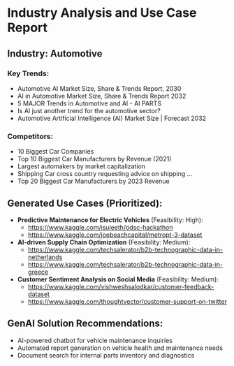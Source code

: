 # Industry Analysis and Use Case Report

## Industry: Automotive
### Key Trends:
- Automotive AI Market Size, Share & Trends Report, 2030
- AI in Automotive Market Size, Share & Trends Report 2032
- 5 MAJOR Trends in Automotive and AI - AI PARTS
- Is AI just another trend for the automotive sector?
- Automotive Artificial Intelligence (AI) Market Size | Forecast 2032

### Competitors:
- 10 Biggest Car Companies
- Top 10 Biggest Car Manufacturers by Revenue (2021)
- Largest automakers by market capitalization
- Shipping Car cross country requesting advice on shipping ...
- Top 20 Biggest Car Manufacturers by 2023 Revenue

## Generated Use Cases (Prioritized):
- **Predictive Maintenance for Electric Vehicles** (Feasibility: High):
  - https://www.kaggle.com/isujeeth/odsc-hackathon
  - https://www.kaggle.com/joebeachcapital/metropt-3-dataset
- **AI-driven Supply Chain Optimization** (Feasibility: Medium):
  - https://www.kaggle.com/techsalerator/b2b-technographic-data-in-netherlands
  - https://www.kaggle.com/techsalerator/b2b-technographic-data-in-greece
- **Customer Sentiment Analysis on Social Media** (Feasibility: Medium):
  - https://www.kaggle.com/vishweshsalodkar/customer-feedback-dataset
  - https://www.kaggle.com/thoughtvector/customer-support-on-twitter

## GenAI Solution Recommendations:
- AI-powered chatbot for vehicle maintenance inquiries
- Automated report generation on vehicle health and maintenance needs
- Document search for internal parts inventory and diagnostics
